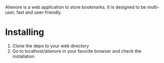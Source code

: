 Alienore is a web application to store bookmarks. It is designed to be multi-user, fast and user-friendly. 

Installing
=======

1. Clone the depo to your web directory
2. Go to localhost/alienore in your favorite browser and check the installation